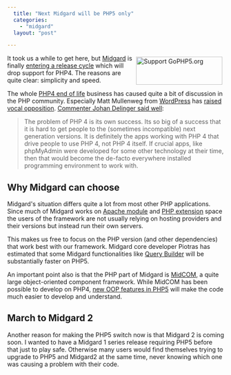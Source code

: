 ```yaml
---
  title: "Next Midgard will be PHP5 only"
  categories: 
    - "midgard"
  layout: "post"

---
```

<a href="http://gophp5.org" title="Support GoPHP5.org">
<img src="http://gophp5.org/sites/gophp5.org/buttons/goPHP5-200x65.png" 
height="65" width="200" alt="Support GoPHP5.org" style="float: right; margin: 5px; border: none;" />
</a>

It took us a while to get here, but [Midgard][7] is finally [entering a release cycle][6] which will drop support for PHP4. The reasons are quite clear: simplicity and speed.

The whole [PHP4 end of life][2] business has caused quite a bit of discussion in the PHP community. Especially Matt Mullenweg from [WordPress][4] has [raised vocal opposition][3]. [Commenter Johan Delinger said well][1]:

> The problem of PHP 4 is its own success. Its so big of a success that it is hard to get people to the (sometimes incompatible) next generation versions. It is definitely the apps working with PHP 4 that drive people to use PHP 4, not PHP 4 itself. If crucial apps, like phpMyAdmin were developed for some other technology at their time, then that would become the de-facto everywhere installed programming environment to work with.

## Why Midgard can choose

Midgard's situation differs quite a lot from most other PHP applications. Since much of Midgard works on [Apache module][8] and [PHP extension][9] space the users of the framework are not usually relying on hosting providers and their versions but instead run their own servers.

This makes us free to focus on the PHP version (and other dependencies) that work best with our framework. Midgard core developer Piotras has estimated that some Midgard functionalities like [Query Builder][10] will be substantially faster on PHP5.

An important point also is that the PHP part of Midgard is [MidCOM][11], a quite large object-oriented component framework. While MidCOM has been possible to develop on PHP4, [new OOP features in PHP5][5] will make the code much easier to develop and understand.

## March to Midgard 2

Another reason for making the PHP5 switch now is that Midgard 2 is coming soon. I wanted to have a Midgard 1 series release requiring PHP5 before that just to play safe. Otherwise many users would find themselves trying to upgrade to PHP5 and Midgard2 at the same time, never knowing which one was causing a problem with their code.

[1]: http://photomatt.net/2007/07/13/on-php/#comment-422733
[2]: http://www.php.net/#2007-07-13-1
[3]: http://photomatt.net/2007/07/13/on-php/
[4]: http://wordpress.org/
[5]: http://www.php.net/manual/en/language.oop5.php
[6]: http://www.midgard-project.org/discussion/developer-forum/we_may_need_midgard_1-9_after_all/
[7]: http://www.midgard-project.org/
[8]: http://www.midgard-project.org/documentation/installation-source-midgard-apache/
[9]: http://www.midgard-project.org/documentation/installation-source-midgard-php/
[10]: http://www.midgard-project.org/documentation/midgardquerybuilder/
[11]: http://www.midgard-project.org/documentation/midcom
